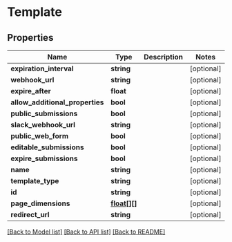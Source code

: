 # Template

## Properties
Name | Type | Description | Notes
------------ | ------------- | ------------- | -------------
**expiration_interval** | **string** |  | [optional] 
**webhook_url** | **string** |  | [optional] 
**expire_after** | **float** |  | [optional] 
**allow_additional_properties** | **bool** |  | [optional] 
**public_submissions** | **bool** |  | [optional] 
**slack_webhook_url** | **string** |  | [optional] 
**public_web_form** | **bool** |  | [optional] 
**editable_submissions** | **bool** |  | [optional] 
**expire_submissions** | **bool** |  | [optional] 
**name** | **string** |  | [optional] 
**template_type** | **string** |  | [optional] 
**id** | **string** |  | [optional] 
**page_dimensions** | [**float[][]**](array.md) |  | [optional] 
**redirect_url** | **string** |  | [optional] 

[[Back to Model list]](../README.md#documentation-for-models) [[Back to API list]](../README.md#documentation-for-api-endpoints) [[Back to README]](../README.md)


